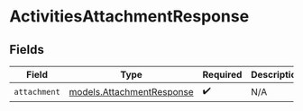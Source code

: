 # ActivitiesAttachmentResponse


## Fields

| Field                                                        | Type                                                         | Required                                                     | Description                                                  |
| ------------------------------------------------------------ | ------------------------------------------------------------ | ------------------------------------------------------------ | ------------------------------------------------------------ |
| `attachment`                                                 | [models.AttachmentResponse](../models/attachmentresponse.md) | :heavy_check_mark:                                           | N/A                                                          |